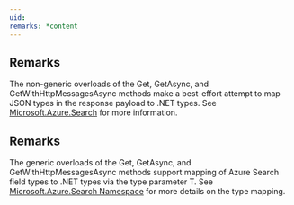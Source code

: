 ```yaml
---
uid: 
remarks: *content
---
```

## Remarks  
 The non-generic overloads of the Get, GetAsync, and GetWithHttpMessagesAsync methods make a best-effort             attempt to map JSON types in the response payload to .NET types. See             [Microsoft.Azure.Search](assetId:///N:Microsoft.Azure.Search?qualifyHint=False&autoUpgrade=True) for more information.  
  
## Remarks  
 The generic overloads of the Get, GetAsync, and GetWithHttpMessagesAsync methods support mapping of Azure             Search field types to .NET types via the type parameter T. See              [Microsoft.Azure.Search Namespace](assetId:///N:Microsoft.Azure.Search?qualifyHint=False&autoUpgrade=True) for more details on the type mapping.
